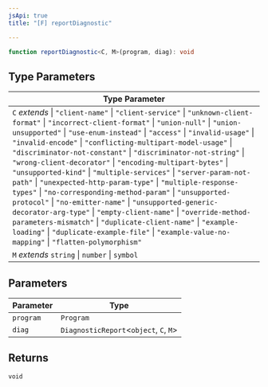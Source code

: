 ```yaml
---
jsApi: true
title: "[F] reportDiagnostic"

---
```

```ts
function reportDiagnostic<C, M>(program, diag): void
```

## Type Parameters

| Type Parameter |
| ------ |
| `C` *extends* \| `"client-name"` \| `"client-service"` \| `"unknown-client-format"` \| `"incorrect-client-format"` \| `"union-null"` \| `"union-unsupported"` \| `"use-enum-instead"` \| `"access"` \| `"invalid-usage"` \| `"invalid-encode"` \| `"conflicting-multipart-model-usage"` \| `"discriminator-not-constant"` \| `"discriminator-not-string"` \| `"wrong-client-decorator"` \| `"encoding-multipart-bytes"` \| `"unsupported-kind"` \| `"multiple-services"` \| `"server-param-not-path"` \| `"unexpected-http-param-type"` \| `"multiple-response-types"` \| `"no-corresponding-method-param"` \| `"unsupported-protocol"` \| `"no-emitter-name"` \| `"unsupported-generic-decorator-arg-type"` \| `"empty-client-name"` \| `"override-method-parameters-mismatch"` \| `"duplicate-client-name"` \| `"example-loading"` \| `"duplicate-example-file"` \| `"example-value-no-mapping"` \| `"flatten-polymorphism"` |
| `M` *extends* `string` \| `number` \| `symbol` |

## Parameters

| Parameter | Type |
| ------ | ------ |
| `program` | `Program` |
| `diag` | `DiagnosticReport`<`object`, `C`, `M`\> |

## Returns

`void`
